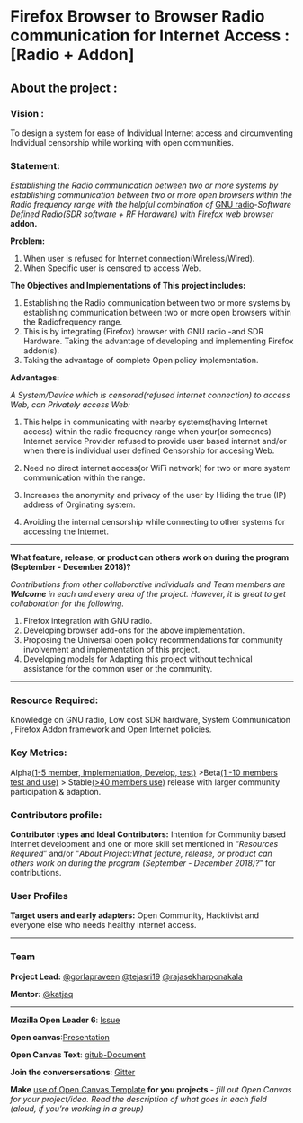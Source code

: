 # Firefox Browser to Browser Radio communication for Internet Access : [Radio + Addon]

## About the project : 

### Vision : 

To design a system for ease of Individual Internet access and circumventing Individual censorship while working with open communities.

### Statement:

*Establishing the Radio communication between two or more systems by establishing communication between two or more open browsers within the Radio frequency range with the helpful combination of* [GNU radio](https://gnuradio.org)-*Software Defined Radio(SDR software + RF Hardware) with Firefox web browser* **addon.**

**Problem:** 
  1. When user is refused for Internet connection(Wireless/Wired).
  2. When Specific user is censored to access Web.
 
**The Objectives and Implementations of This project includes:**

  1. Establishing the Radio communication between two or more systems by establishing communication between two or more open browsers within the Radiofrequency range.
  2. This is by integrating (Firefox) browser with GNU radio -and SDR Hardware. Taking the advantage of developing and implementing Firefox addon(s). 
  3. Taking the advantage of complete Open policy implementation.


**Advantages:**
 
*A System/Device which is censored(refused internet connection) to access Web, can Privately access Web:*

  1. This helps in communicating with nearby systems(having Internet access) within the radio frequency range when your(or someones) Internet service Provider refused to provide user based internet and/or when there is individual user defined Censorship for accesing Web.

  2.  Need no direct internet access(or WiFi network) for two or more system communication within the range.

  3. Increases the anonymity and privacy of the user by Hiding the true (IP) address of Orginating system.

  4. Avoiding the internal censorship while connecting to other systems for accessing the Internet. 

----------------------------------------------------------------------------------------------

**What feature, release, or product can others work on during the program (September - December 2018)?**

_*Contributions from other collaborative individuals and Team members are **Welcome** in each and every area of the project. However, it is great to get collaboration for the following.*_

1. Firefox integration with GNU radio.
2. Developing browser add-ons for the above implementation.
3.  Proposing the Universal open policy recommendations for community involvement and implementation of this project. 
4. Developing models for Adapting this project without technical assistance for the common user or the community.

-----------------------------------------------------------------------------------------------

###  Resource Required:
Knowledge on GNU radio, Low cost SDR hardware, System Communication , Firefox Addon framework and Open Internet  policies.

### Key Metrics:
Alpha[(1-5 member, Implementation, Develop, test)](https://#) >Beta[(1 -10 members test and use)](https://#) > Stable[(>40 members use)](https://#) release   with larger community participation & adaption.

### Contributors profile:
**Contributor types and Ideal Contributors:**
Intention for Community based Internet development and one or more skill set mentioned in “*Resources Required*”  and/or "*About Project:What feature, release, or product can others work on during the program (September - December 2018)?*" for contributions.

### User Profiles
**Target users and early adapters:**
Open Community, Hacktivist and everyone else who needs healthy internet access.

----------------------------------------------------------------------------------------------

### Team

**Project Lead:**
[@gorlapraveen](https://github.com/gorlapraveen) 
[@tejasri19](https://github.com/tejasri19)
[@rajasekharponakala](https://github.com/rajasekharponakala)

**Mentor:** [@katjaq](https://github.com/katjaq)

----------------------------------------------------------------------------------------------

**Mozilla Open Leader 6**: [Issue](https://github.com/MozillaFestival/open-leaders-6/issues/73)

**Open canvas**:[Presentation](https://docs.google.com/presentation/d/1tf_FpQOIh8cNfM7_uXHDcmdZLuHAa0DvxhA64zK-AFo/edit?usp=sharing)

**Open Canvas Text**: [gitub-Document](https://#/convas.md) 

**Join the conversersations**: [Gitter](https://gitter.im/firefoxb2b/)

**Make** [use of Open Canvas Template](https://docs.google.com/presentation/d/1_eya6vVXpaZOpXFZsZNbVHboROI4IPWy-poCnYTNtnQ/edit#slide=id.p) **for you projects** *- fill out Open Canvas for your project/idea. Read the description of what goes in each field (aloud, if you’re working in a group)*

